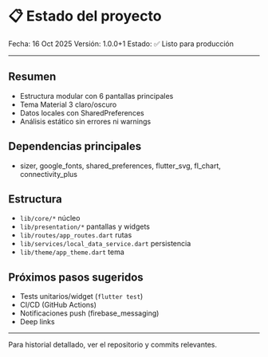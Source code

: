 # 📋 Estado del proyecto

Fecha: 16 Oct 2025
Versión: 1.0.0+1
Estado: ✅ Listo para producción

---

## Resumen

- Estructura modular con 6 pantallas principales
- Tema Material 3 claro/oscuro
- Datos locales con SharedPreferences
- Análisis estático sin errores ni warnings

## Dependencias principales

- sizer, google_fonts, shared_preferences, flutter_svg, fl_chart, connectivity_plus

## Estructura

- `lib/core/*` núcleo
- `lib/presentation/*` pantallas y widgets
- `lib/routes/app_routes.dart` rutas
- `lib/services/local_data_service.dart` persistencia
- `lib/theme/app_theme.dart` tema

## Próximos pasos sugeridos

- Tests unitarios/widget (`flutter test`)
- CI/CD (GitHub Actions)
- Notificaciones push (firebase_messaging)
- Deep links

---

Para historial detallado, ver el repositorio y commits relevantes.
